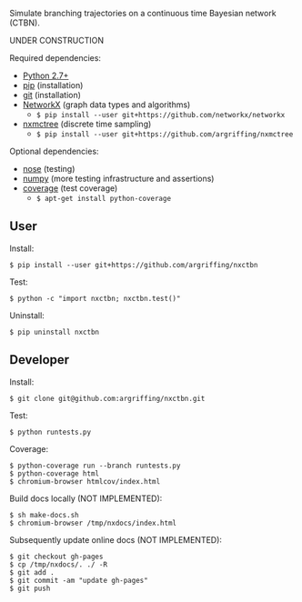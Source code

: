 Simulate branching trajectories on a continuous time Bayesian network (CTBN).

UNDER CONSTRUCTION

Required dependencies:
 * [Python 2.7+](http://www.python.org/)
 * [pip](https://pip.readthedocs.org/) (installation)
 * [git](http://git-scm.com/) (installation)
 * [NetworkX](http:/networkx.lanl.gov/) (graph data types and algorithms)
   - `$ pip install --user git+https://github.com/networkx/networkx`
 * [nxmctree](https://github.com/argriffing/nxmctree) (discrete time sampling)
   - `$ pip install --user git+https://github.com/argriffing/nxmctree`

Optional dependencies:
 * [nose](https://nose.readthedocs.org/) (testing)
 * [numpy](http://www.numpy.org/) (more testing infrastructure and assertions)
 * [coverage](http://nedbatchelder.com/code/coverage/) (test coverage)
   - `$ apt-get install python-coverage`


User
----

Install:

    $ pip install --user git+https://github.com/argriffing/nxctbn

Test:

    $ python -c "import nxctbn; nxctbn.test()"

Uninstall:

    $ pip uninstall nxctbn


Developer
---------

Install:

    $ git clone git@github.com:argriffing/nxctbn.git

Test:

    $ python runtests.py

Coverage:

    $ python-coverage run --branch runtests.py
    $ python-coverage html
    $ chromium-browser htmlcov/index.html

Build docs locally (NOT IMPLEMENTED):

    $ sh make-docs.sh
    $ chromium-browser /tmp/nxdocs/index.html

Subsequently update online docs (NOT IMPLEMENTED):

    $ git checkout gh-pages
    $ cp /tmp/nxdocs/. ./ -R
    $ git add .
    $ git commit -am "update gh-pages"
    $ git push

